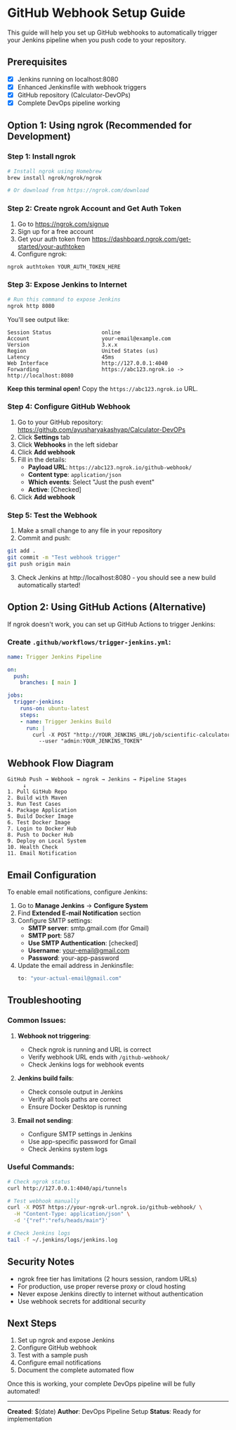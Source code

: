 # GitHub Webhook Setup Guide

This guide will help you set up GitHub webhooks to automatically trigger your Jenkins pipeline when you push code to your repository.

## Prerequisites

- [x] Jenkins running on localhost:8080
- [x] Enhanced Jenkinsfile with webhook triggers
- [x] GitHub repository (Calculator-DevOPs)
- [x] Complete DevOps pipeline working

## Option 1: Using ngrok (Recommended for Development)

### Step 1: Install ngrok
```bash
# Install ngrok using Homebrew
brew install ngrok/ngrok/ngrok

# Or download from https://ngrok.com/download
```

### Step 2: Create ngrok Account and Get Auth Token
1. Go to https://ngrok.com/signup
2. Sign up for a free account
3. Get your auth token from https://dashboard.ngrok.com/get-started/your-authtoken
4. Configure ngrok:
```bash
ngrok authtoken YOUR_AUTH_TOKEN_HERE
```

### Step 3: Expose Jenkins to Internet
```bash
# Run this command to expose Jenkins
ngrok http 8080
```

You'll see output like:
```
Session Status                online
Account                       your-email@example.com
Version                       3.x.x
Region                        United States (us)
Latency                       45ms
Web Interface                 http://127.0.0.1:4040
Forwarding                    https://abc123.ngrok.io -> http://localhost:8080
```

**Keep this terminal open!** Copy the `https://abc123.ngrok.io` URL.

### Step 4: Configure GitHub Webhook

1. Go to your GitHub repository: https://github.com/ayusharyakashyap/Calculator-DevOPs
2. Click **Settings** tab
3. Click **Webhooks** in the left sidebar
4. Click **Add webhook**
5. Fill in the details:
   - **Payload URL**: `https://abc123.ngrok.io/github-webhook/`
   - **Content type**: `application/json`
   - **Which events**: Select "Just the push event"
   - **Active**: [Checked]
6. Click **Add webhook**

### Step 5: Test the Webhook

1. Make a small change to any file in your repository
2. Commit and push:
```bash
git add .
git commit -m "Test webhook trigger"
git push origin main
```
3. Check Jenkins at http://localhost:8080 - you should see a new build automatically started!

## Option 2: Using GitHub Actions (Alternative)

If ngrok doesn't work, you can set up GitHub Actions to trigger Jenkins:

### Create `.github/workflows/trigger-jenkins.yml`:
```yaml
name: Trigger Jenkins Pipeline

on:
  push:
    branches: [ main ]

jobs:
  trigger-jenkins:
    runs-on: ubuntu-latest
    steps:
    - name: Trigger Jenkins Build
      run: |
        curl -X POST "http://YOUR_JENKINS_URL/job/scientific-calculator-pipeline/build" \
          --user "admin:YOUR_JENKINS_TOKEN"
```

## Webhook Flow Diagram

```
GitHub Push → Webhook → ngrok → Jenkins → Pipeline Stages
     ↓
1. Pull GitHub Repo
2. Build with Maven  
3. Run Test Cases
4. Package Application
5. Build Docker Image
6. Test Docker Image
7. Login to Docker Hub
8. Push to Docker Hub
9. Deploy on Local System
10. Health Check
11. Email Notification
```

## Email Configuration

To enable email notifications, configure Jenkins:

1. Go to **Manage Jenkins** → **Configure System**
2. Find **Extended E-mail Notification** section
3. Configure SMTP settings:
   - **SMTP server**: smtp.gmail.com (for Gmail)
   - **SMTP port**: 587
   - **Use SMTP Authentication**: [checked]
   - **Username**: your-email@gmail.com
   - **Password**: your-app-password
4. Update the email address in Jenkinsfile:
   ```groovy
   to: "your-actual-email@gmail.com"
   ```

## Troubleshooting

### Common Issues:

1. **Webhook not triggering**:
   - Check ngrok is running and URL is correct
   - Verify webhook URL ends with `/github-webhook/`
   - Check Jenkins logs for webhook events

2. **Jenkins build fails**:
   - Check console output in Jenkins
   - Verify all tools paths are correct
   - Ensure Docker Desktop is running

3. **Email not sending**:
   - Configure SMTP settings in Jenkins
   - Use app-specific password for Gmail
   - Check Jenkins system logs

### Useful Commands:
```bash
# Check ngrok status
curl http://127.0.0.1:4040/api/tunnels

# Test webhook manually
curl -X POST https://your-ngrok-url.ngrok.io/github-webhook/ \
  -H "Content-Type: application/json" \
  -d '{"ref":"refs/heads/main"}'

# Check Jenkins logs
tail -f ~/.jenkins/logs/jenkins.log
```

## Security Notes

- ngrok free tier has limitations (2 hours session, random URLs)
- For production, use proper reverse proxy or cloud hosting
- Never expose Jenkins directly to internet without authentication
- Use webhook secrets for additional security

## Next Steps

1. Set up ngrok and expose Jenkins
2. Configure GitHub webhook
3. Test with a sample push
4. Configure email notifications
5. Document the complete automated flow

Once this is working, your complete DevOps pipeline will be fully automated!

---

**Created**: $(date)
**Author**: DevOps Pipeline Setup
**Status**: Ready for implementation
